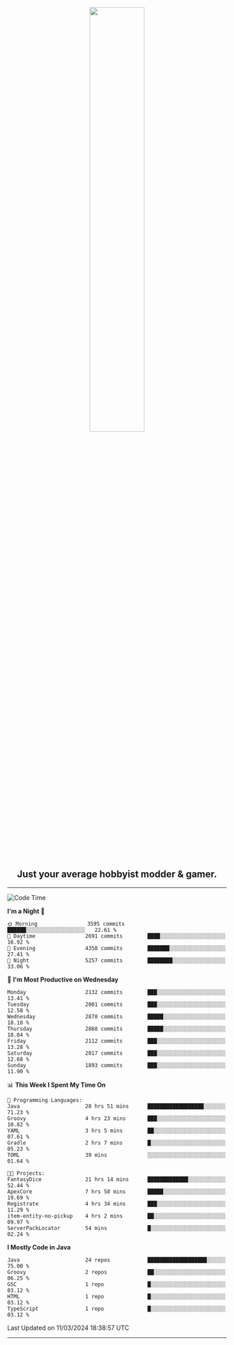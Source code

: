 <div align="center">
  <a href="https://apexmodder.xyz/"><img width="50%" height="50%" src="https://i.imgur.com/pc4HkGz.png"></a>
</div>
<h2 align="center">Just your average hobbyist modder & gamer.</h2>

---

<!--START_SECTION:waka-->
![Code Time](http://img.shields.io/badge/Code%20Time-875%20hrs%2021%20mins-blue)

**I'm a Night 🦉** 

```text
🌞 Morning                3595 commits        ██████░░░░░░░░░░░░░░░░░░░   22.61 % 
🌆 Daytime                2691 commits        ████░░░░░░░░░░░░░░░░░░░░░   16.92 % 
🌃 Evening                4358 commits        ███████░░░░░░░░░░░░░░░░░░   27.41 % 
🌙 Night                  5257 commits        ████████░░░░░░░░░░░░░░░░░   33.06 % 
```
📅 **I'm Most Productive on Wednesday** 

```text
Monday                   2132 commits        ███░░░░░░░░░░░░░░░░░░░░░░   13.41 % 
Tuesday                  2001 commits        ███░░░░░░░░░░░░░░░░░░░░░░   12.58 % 
Wednesday                2878 commits        █████░░░░░░░░░░░░░░░░░░░░   18.10 % 
Thursday                 2868 commits        █████░░░░░░░░░░░░░░░░░░░░   18.04 % 
Friday                   2112 commits        ███░░░░░░░░░░░░░░░░░░░░░░   13.28 % 
Saturday                 2017 commits        ███░░░░░░░░░░░░░░░░░░░░░░   12.68 % 
Sunday                   1893 commits        ███░░░░░░░░░░░░░░░░░░░░░░   11.90 % 
```


📊 **This Week I Spent My Time On** 

```text
💬 Programming Languages: 
Java                     28 hrs 51 mins      ██████████████████░░░░░░░   71.23 % 
Groovy                   4 hrs 23 mins       ███░░░░░░░░░░░░░░░░░░░░░░   10.82 % 
YAML                     3 hrs 5 mins        ██░░░░░░░░░░░░░░░░░░░░░░░   07.61 % 
Gradle                   2 hrs 7 mins        █░░░░░░░░░░░░░░░░░░░░░░░░   05.23 % 
TOML                     39 mins             ░░░░░░░░░░░░░░░░░░░░░░░░░   01.64 % 

🐱‍💻 Projects: 
FantasyDice              21 hrs 14 mins      █████████████░░░░░░░░░░░░   52.44 % 
ApexCore                 7 hrs 58 mins       █████░░░░░░░░░░░░░░░░░░░░   19.69 % 
Registrate               4 hrs 34 mins       ███░░░░░░░░░░░░░░░░░░░░░░   11.29 % 
item-entity-no-pickup    4 hrs 2 mins        ██░░░░░░░░░░░░░░░░░░░░░░░   09.97 % 
ServerPackLocator        54 mins             █░░░░░░░░░░░░░░░░░░░░░░░░   02.24 % 
```

**I Mostly Code in Java** 

```text
Java                     24 repos            ███████████████████░░░░░░   75.00 % 
Groovy                   2 repos             ██░░░░░░░░░░░░░░░░░░░░░░░   06.25 % 
GSC                      1 repo              █░░░░░░░░░░░░░░░░░░░░░░░░   03.12 % 
HTML                     1 repo              █░░░░░░░░░░░░░░░░░░░░░░░░   03.12 % 
TypeScript               1 repo              █░░░░░░░░░░░░░░░░░░░░░░░░   03.12 % 
```




 Last Updated on 11/03/2024 18:38:57 UTC
<!--END_SECTION:waka-->

---
